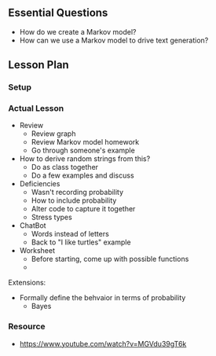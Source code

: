 ## Essential Questions

- How do we create a Markov model?
- How can we use a Markov model to drive text generation?

## Lesson Plan

### Setup

### Actual Lesson

- Review
    - Review graph
    - Review Markov model homework
    - Go through someone's example
- How to derive random strings from this?
    - Do as class together
    - Do a few examples and discuss
- Deficiencies
    - Wasn't recording probability
    - How to include probability
    - Alter code to capture it together
    - Stress types
- ChatBot
    - Words instead of letters
    - Back to "I like turtles" example
- Worksheet
    - Before starting, come up with possible functions
    - 


Extensions:
- Formally define the behvaior in terms of probability
    - Bayes

### Resource

- https://www.youtube.com/watch?v=MGVdu39gT6k
